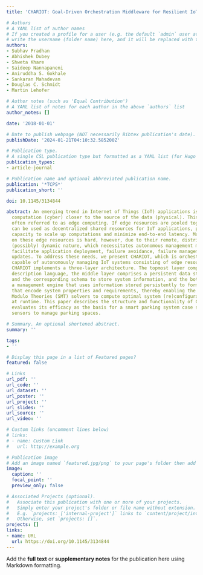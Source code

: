 ```yaml
---
title: 'CHARIOT: Goal-Driven Orchestration Middleware for Resilient IoT Systems'

# Authors
# A YAML list of author names
# If you created a profile for a user (e.g. the default `admin` user at `content/authors/admin/`), 
# write the username (folder name) here, and it will be replaced with their full name and linked to their profile.
authors:
- Subhav Pradhan
- Abhishek Dubey
- Shweta Khare
- Saideep Nannapaneni
- Aniruddha S. Gokhale
- Sankaran Mahadevan
- Douglas C. Schmidt
- Martin Lehofer

# Author notes (such as 'Equal Contribution')
# A YAML list of notes for each author in the above `authors` list
author_notes: []

date: '2018-01-01'

# Date to publish webpage (NOT necessarily Bibtex publication's date).
publishDate: '2024-01-21T04:10:32.585200Z'

# Publication type.
# A single CSL publication type but formatted as a YAML list (for Hugo requirements).
publication_types:
- article-journal

# Publication name and optional abbreviated publication name.
publication: '*TCPS*'
publication_short: ''

doi: 10.1145/3134844

abstract: An emerging trend in Internet of Things (IoT) applications is to move the
  computation (cyber) closer to the source of the data (physical). This paradigm is
  often referred to as edge computing. If edge resources are pooled together they
  can be used as decentralized shared resources for IoT applications, providing increased
  capacity to scale up computations and minimize end-to-end latency. Managing applications
  on these edge resources is hard, however, due to their remote, distributed, and
  (possibly) dynamic nature, which necessitates autonomous management mechanisms that
  facilitate application deployment, failure avoidance, failure management, and incremental
  updates. To address these needs, we present CHARIOT, which is orchestration middleware
  capable of autonomously managing IoT systems consisting of edge resources and applications.
  CHARIOT implements a three-layer architecture. The topmost layer comprises a system
  description language, the middle layer comprises a persistent data storage layer
  and the corresponding schema to store system information, and the bottom layer comprises
  a management engine that uses information stored persistently to formulate constraints
  that encode system properties and requirements, thereby enabling the use of Satisfiability
  Modulo Theories (SMT) solvers to compute optimal system (re)configurations dynamically
  at runtime. This paper describes the structure and functionality of CHARIOT and
  evaluates its efficacy as the basis for a smart parking system case study that uses
  sensors to manage parking spaces.

# Summary. An optional shortened abstract.
summary: ''

tags:
- ''

# Display this page in a list of Featured pages?
featured: false

# Links
url_pdf: ''
url_code: ''
url_dataset: ''
url_poster: ''
url_project: ''
url_slides: ''
url_source: ''
url_video: ''

# Custom links (uncomment lines below)
# links:
# - name: Custom Link
#   url: http://example.org

# Publication image
# Add an image named `featured.jpg/png` to your page's folder then add a caption below.
image:
  caption: ''
  focal_point: ''
  preview_only: false

# Associated Projects (optional).
#   Associate this publication with one or more of your projects.
#   Simply enter your project's folder or file name without extension.
#   E.g. `projects: ['internal-project']` links to `content/project/internal-project/index.md`.
#   Otherwise, set `projects: []`.
projects: []
links:
- name: URL
  url: https://doi.org/10.1145/3134844
---
```


Add the **full text** or **supplementary notes** for the publication here using Markdown formatting.
